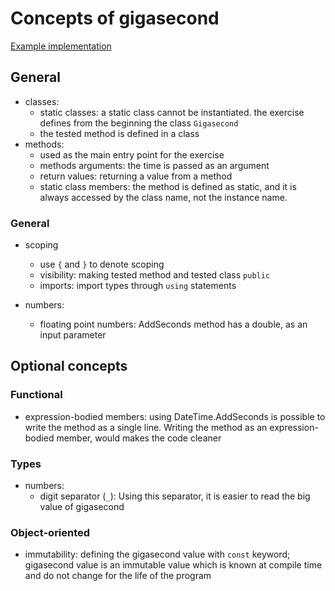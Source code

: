 # Concepts of gigasecond

[Example implementation](https://github.com/exercism/csharp/blob/master/exercises/gigasecond/Example.cs)

## General

- classes: 
    - static classes: a static class cannot be instantiated. the exercise defines from the beginning the class `Gigasecond`
    - the tested method is defined in a class
- methods: 
    - used as the main entry point for the exercise
    - methods arguments: the time is passed as an argument
    - return values: returning a value from a method
    - static class members: the method is defined as static, and it is always accessed by the class name, not the instance name.

### General
- scoping
    - use `{` and `}` to denote scoping
    - visibility: making tested method and tested class `public`
    - imports: import types through `using` statements

- numbers: 
    - floating point numbers: AddSeconds method has a double, as an input parameter 


## Optional concepts

### Functional
- expression-bodied members: using DateTime.AddSeconds is possible to write the method as a single line. Writing the method as an expression-bodied member, would makes the code cleaner 

### Types
- numbers: 
    - digit separator (`_`): Using this separator, it is easier to read the big value of gigasecond

### Object-oriented
- immutability: defining the gigasecond value with `const` keyword; gigasecond value is an immutable value which is known at compile time and do not change for the life of the program
